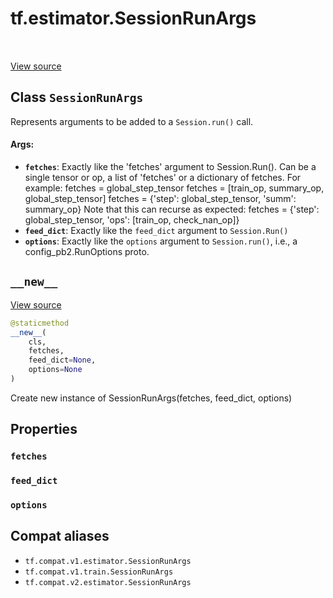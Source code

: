 <div itemscope itemtype="http://developers.google.com/ReferenceObject">
<meta itemprop="name" content="tf.estimator.SessionRunArgs" />
<meta itemprop="path" content="Stable" />
<meta itemprop="property" content="fetches"/>
<meta itemprop="property" content="feed_dict"/>
<meta itemprop="property" content="options"/>
<meta itemprop="property" content="__new__"/>
</div>

# tf.estimator.SessionRunArgs

<!-- Insert buttons and diff -->

<table class="tfo-notebook-buttons tfo-api" align="left">
</table>

<a target="_blank" href="/code/stable/tensorflow/python/training/session_run_hook.py">View source</a>



## Class `SessionRunArgs`

Represents arguments to be added to a `Session.run()` call.



<!-- Placeholder for "Used in" -->


#### Args:


* <b>`fetches`</b>: Exactly like the 'fetches' argument to Session.Run().
  Can be a single tensor or op, a list of 'fetches' or a dictionary
  of fetches.  For example:
    fetches = global_step_tensor
    fetches = [train_op, summary_op, global_step_tensor]
    fetches = {'step': global_step_tensor, 'summ': summary_op}
  Note that this can recurse as expected:
    fetches = {'step': global_step_tensor,
               'ops': [train_op, check_nan_op]}
* <b>`feed_dict`</b>: Exactly like the `feed_dict` argument to `Session.Run()`
* <b>`options`</b>: Exactly like the `options` argument to `Session.run()`, i.e., a
  config_pb2.RunOptions proto.

<h2 id="__new__"><code>__new__</code></h2>

<a target="_blank" href="/code/stable/tensorflow/python/training/session_run_hook.py">View source</a>

``` python
@staticmethod
__new__(
    cls,
    fetches,
    feed_dict=None,
    options=None
)
```

Create new instance of SessionRunArgs(fetches, feed_dict, options)




## Properties

<h3 id="fetches"><code>fetches</code></h3>




<h3 id="feed_dict"><code>feed_dict</code></h3>




<h3 id="options"><code>options</code></h3>








## Compat aliases

* `tf.compat.v1.estimator.SessionRunArgs`
* `tf.compat.v1.train.SessionRunArgs`
* `tf.compat.v2.estimator.SessionRunArgs`

